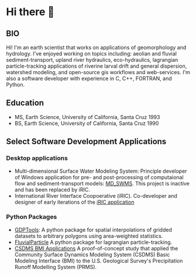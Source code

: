 # Hi there 👋

## BIO
Hi!  I'm an earth scientist that works on applications of geomorphology and hydrology.  I've enjoyed working on topics including: aeolian and fluvial sediment-transport, upland river hydraulics, eco-hydraulics, lagrangian particle-tracking applications of riverine larval drift and general dispersion, watershed modeling, and open-source gis workflows and web-services.  I'm also a software developer with experience in C, C++, FORTRAN, and Python.

## Education
* MS, Earth Science, University of California, Santa Cruz 1993
* BS, Earth Science, University of California, Santa Cruz 1990

## Select Software Development Applications

### Desktop applications
* Multi-dimensional Surface Water Modeling System:  Principle developer of Windows application for pre- and post-processing of computaional flow and sediment-transport models: [MD_SWMS](https://pubs.usgs.gov/fs/2005/3078/).  This project is inactive and has been replaced by iRIC.
* International River Interface Coopoerative (iRIC).  Co-developer and designer of early iterations of the [iRIC application](https://i-ric.org/en/)

### Python Packages
* [GDPTools](https://gdptools.readthedocs.io/en/latest/): A python package for spatial interpolations of gridded datasets to arbitrary polygons using area-weighted statistics.
* [FluvialParticle](https://fluvial-particle.readthedocs.io/en/latest/)  A python package for lagrangian particle-tracking.  
* [CSDMS BMI Applications](https://www.usgs.gov/centers/community-for-data-integration-cdi/science/coupling-hydrologic-models-data-services) A proof-of-concept study that applied the Community Surface Dynamics Modeling System (CSDMS) Basic Modeling Interface (BMI) to the U.S. Geological Survey's Precipitation Runoff Modelling System (PRMS).  
